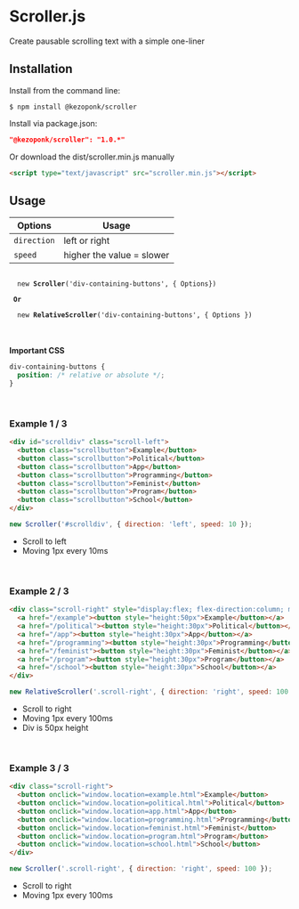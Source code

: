 # Scroller.js
Create pausable scrolling text with a simple one-liner<br>

## Installation
Install from the command line:
```shell
$ npm install @kezoponk/scroller
```
Install via package.json:
```json
"@kezoponk/scroller": "1.0.*" 
```
Or download the dist/scroller.min.js manually
```html
<script type="text/javascript" src="scroller.min.js"></script>
```

## Usage
| Options | Usage |
| --- | --- |
| `direction` | left or right |
| `speed` | higher the value = slower |

<code>
  new <strong>Scroller</strong>('div-containing-buttons', { Options})
  <br> <strong>Or</strong> <br>
  new <strong>RelativeScroller</strong>('div-containing-buttons', { Options })
</code><br><br>

**Important CSS**

```css
div-containing-buttons {
  position: /* relative or absolute */;
}
```

<br>

### Example 1 / 3

```html
<div id="scrolldiv" class="scroll-left">
  <button class="scrollbutton">Example</button>
  <button class="scrollbutton">Political</button>
  <button class="scrollbutton">App</button>
  <button class="scrollbutton">Programming</button>
  <button class="scrollbutton">Feminist</button>
  <button class="scrollbutton">Program</button>
  <button class="scrollbutton">School</button>
</div>
```
```javascript
new Scroller('#scrolldiv', { direction: 'left', speed: 10 });
```
- Scroll to left
- Moving 1px every 10ms

<br>
    
### Example 2 / 3

```html
<div class="scroll-right" style="display:flex; flex-direction:column; max-height:100px">
  <a href="/example"><button style="height:50px">Example</button></a>
  <a href="/political"><button style="height:30px">Political</button></a>
  <a href="/app"><button style="height:30px">App</button></a>
  <a href="/programming"><button style="height:30px">Programming</button></a>
  <a href="/feminist"><button style="height:30px">Feminist</button></a>
  <a href="/program"><button style="height:30px">Program</button></a>
  <a href="/school"><button style="height:30px">School</button></a>
</div>
```
```javascript
new RelativeScroller('.scroll-right', { direction: 'right', speed: 100 });
```
- Scroll to right
- Moving 1px every 100ms
- Div is 50px height

<br>

### Example 3 / 3

```html
<div class="scroll-right">
  <button onclick="window.location=example.html">Example</button>
  <button onclick="window.location=political.html">Political</button>
  <button onclick="window.location=app.html">App</button>
  <button onclick="window.location=programming.html">Programming</button>
  <button onclick="window.location=feminist.html">Feminist</button>
  <button onclick="window.location=program.html">Program</button>
  <button onclick="window.location=school.html">School</button>
</div>
```
```javascript
new Scroller('.scroll-right', { direction: 'right', speed: 100 });
```
- Scroll to right
- Moving 1px every 100ms
